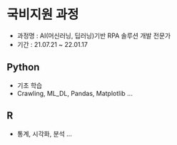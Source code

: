 # 국비지원 과정
* 과정명 : AI(머신러닝, 딥러닝)기반 RPA 솔루션 개발 전문가 
* 기간 : 21.07.21 ~ 22.01.17 

## Python
* 기초 학습
* Crawling, ML_DL, Pandas, Matplotlib ...

## R
* 통계, 시각화, 분석 ...
